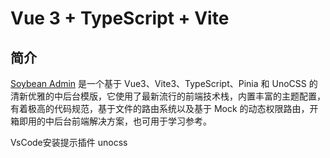 # Vue 3 + TypeScript + Vite
 

 

## 简介

[Soybean Admin](https://github.com/chen090017/vite-vue3) 是一个基于 Vue3、Vite3、TypeScript、Pinia 和 UnoCSS 的清新优雅的中后台模版，它使用了最新流行的前端技术栈，内置丰富的主题配置，有着极高的代码规范，基于文件的路由系统以及基于 Mock 的动态权限路由，开箱即用的中后台前端解决方案，也可用于学习参考。

VsCode安装提示插件  unocss
